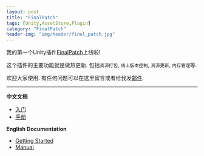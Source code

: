 ```yaml
---
layout: post
title: "FinalPatch"
tags: [Unity,AssetStore,Plugin]
category: "FinalPatch"
header-img: "img/header/final_patch.jpg"
---
```


我的第一个Unity插件[FinalPatch](https://www.assetstore.unity3d.com/#!/content/140852)上线啦!

这个插件的主要功能就是做热更新. 包括`资源打包`, `线上版本控制`, `资源更新`, `内存管理`等.

欢迎大家使用. 有任何问题可以在这里留言或者给我发[邮件](mailto:teddyzhang29@gmail.com).

---

**中文文档**

* [入门](https://teddyzhang29.github.io/FinalPatch_GettingStarted_zh)
* [手册](https://teddyzhang29.github.io/FinalPatch_Doc_zh)

**English Documentation**
* [Getting Started](https://teddyzhang29.github.io/FinalPatch_GettingStarted_eng)
* [Manual](https://teddyzhang29.github.io/FinalPatch_Doc_eng)